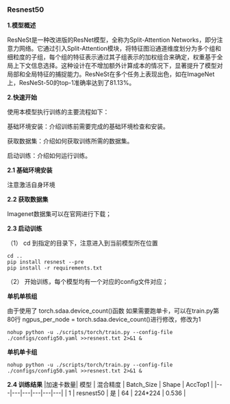 ###  Resnest50 


**1.模型概述** 

ResNeSt是一种改进版的ResNet模型，全称为Split-Attention Networks，即分注意力网络。它通过引入Split-Attention模块，将特征图沿通道维度划分为多个组和细粒度的子组，每个组的特征表示通过其子组表示的加权组合来确定，权重基于全局上下文信息选择。这种设计在不增加额外计算成本的情况下，显著提升了模型对局部和全局特征的捕捉能力。ResNeSt在多个任务上表现出色，如在ImageNet上，ResNeSt-50的top-1准确率达到了81.13%。

**2.快速开始**

使用本模型执行训练的主要流程如下：

基础环境安装：介绍训练前需要完成的基础环境检查和安装。

获取数据集：介绍如何获取训练所需的数据集。

启动训练：介绍如何运行训练。

**2.1 基础环境安装**

注意激活自身环境


**2.2 获取数据集**

Imagenet数据集可以在官网进行下载；


**2.3 启动训练**



（1） cd 到指定的目录下，注意进入到当前模型所在位置

    cd ..
    pip install resnest --pre
    pip install -r requirements.txt

（2） 开始训练，每个模型均有一个对应的config文件对应；

**单机单核组**

由于使用了 torch.sdaa.device_count()函数
如果需要跑单卡，可以在train.py第80行 ngpus_per_node = torch.sdaa.device_count()进行修改，修改为1
    

    nohup python -u ./scripts/torch/train.py --config-file ./configs/config50.yaml >>resnest.txt 2>&1 &

**单机单卡组**

    nohup python -u ./scripts/torch/train.py --config-file ./configs/config50.yaml >>resnest.txt 2>&1 &

**2.4 训练结果**
|加速卡数量| 模型  |  混合精度 | Batch_Size  |  Shape |  AccTop1 |
|---|---|---|---|---|---|
|  1 | resnest50  |  是 |  64 |  224*224  |  0.536 |


